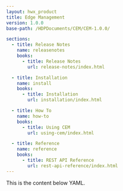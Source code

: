 ```yaml
---
layout: hwx_product
title: Edge Management
version: 1.0.0
base-path: /HDPDocuments/CEM/CEM-1.0.0/

sections:
  - title: Release Notes
    name: releasenotes
    books:
      - title: Release Notes
        url: release-notes/index.html

  - title: Installation
    name: install
    books:
      - title: Installation
        url: installation/index.html

  - title: How To
    name: how-to
    books:
      - title: Using CEM
        url: using-cem/index.html

  - title: Reference
    name: reference
    books:
      - title: REST API Reference
        url: rest-api-reference/index.html
---
```


This is the content below YAML.
